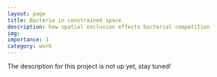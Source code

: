 ```yaml
---
layout: page
title: Bacteria in constrained space
description: how spatial exclusion effects bacterial competition
img:
importance: 3
category: work
---
```


The description for this project is not up yet, stay tuned!
